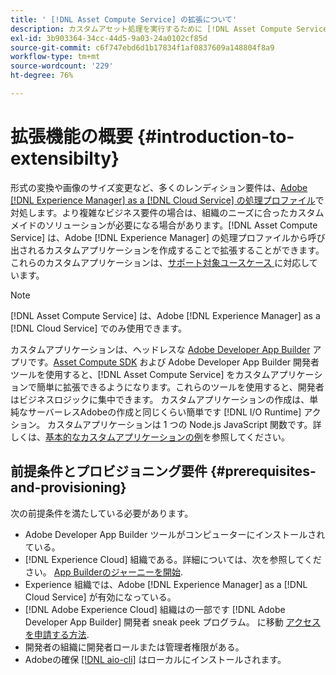 ```yaml
---
title: ' [!DNL Asset Compute Service] の拡張について'
description: カスタムアセット処理を実行するために [!DNL Asset Compute Service] の機能を拡張するタイミングと方法。
exl-id: 3b903364-34cc-44d5-9a03-24a0102cf85d
source-git-commit: c6f747ebd6d1b17834f1af0837609a148804f8a9
workflow-type: tm+mt
source-wordcount: '229'
ht-degree: 76%

---
```


# 拡張機能の概要 {#introduction-to-extensibilty}

形式の変換や画像のサイズ変更など、多くのレンディション要件は、[Adobe  [!DNL Experience Manager]  as a  [!DNL Cloud Service] の処理プロファイル](https://experienceleague.adobe.com/ja/docs/experience-manager-cloud-service/content/assets/asset-microservices-overview)で対処します。より複雑なビジネス要件の場合は、組織のニーズに合ったカスタムメイドのソリューションが必要になる場合があります。[!DNL Asset Compute Service] は、Adobe [!DNL Experience Manager] の処理プロファイルから呼び出されるカスタムアプリケーションを作成することで拡張することができます。これらのカスタムアプリケーションは、[サポート対象ユースケース ](https://experienceleague.adobe.com/ja/docs/experience-manager-cloud-service/content/assets/manage/asset-microservices-configure-and-use)に対応しています。

>[!NOTE]
>
>[!DNL Asset Compute Service] は、Adobe [!DNL Experience Manager] as a [!DNL Cloud Service] でのみ使用できます。

カスタムアプリケーションは、ヘッドレスな [Adobe Developer App Builder](https://github.com/AdobeDocs/app-builder) アプリです。[Asset Compute SDK](https://github.com/adobe/asset-compute-sdk) および Adobe Developer App Builder 開発者ツールを使用すると、[!DNL Asset Compute Service] をカスタムアプリケーションで簡単に拡張できるようになります。これらのツールを使用すると、開発者はビジネスロジックに集中できます。 カスタムアプリケーションの作成は、単純なサーバーレスAdobeの作成と同じくらい簡単です [!DNL I/O Runtime] アクション。 カスタムアプリケーションは 1 つの Node.js JavaScript 関数です。詳しくは、[基本的なカスタムアプリケーションの例](https://github.com/adobe/asset-compute-example-workers/blob/master/projects/worker-basic/worker-basic.js)を参照してください。

## 前提条件とプロビジョニング要件 {#prerequisites-and-provisioning}

次の前提条件を満たしている必要があります。

* Adobe Developer App Builder ツールがコンピューターにインストールされている。
* [!DNL Experience Cloud] 組織である。詳細については、次を参照してください。 [App Builderのジャーニーを開始](https://developer.adobe.com/app-builder/docs/getting_started/#acquire-access-and-credentials).
* Experience 組織では、Adobe [!DNL Experience Manager] as a [!DNL Cloud Service] が有効になっている。
* [!DNL Adobe Experience Cloud] 組織はの一部です [!DNL Adobe Developer App Builder] 開発者 sneak peek プログラム。 に移動 [アクセスを申請する方法](https://developer.adobe.com/app-builder/docs/overview/getting_access).
* 開発者の組織に開発者ロールまたは管理者権限がある。
* Adobeの確保 [[!DNL aio-cli]](https://github.com/adobe/aio-cli) はローカルにインストールされます。

<!-- TBD for later:

* What all accesses and licenses are required?
* What all permissions are required to create, debug, and deploy custom applications?
* How do developers get access and provision the required apps?
* What is repository management?
* Anything on security and data transfer?
* What about handling personal or sensitive information?
* Custom application SLA is dependent on SLAs of various services it depends on.
* Document how the devs can get to know the KPIs of their custom applications. The KPIs are dependent on the performance at Adobe's side, amongst other things.
-->
